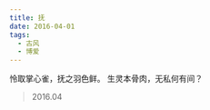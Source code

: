 ```yaml
---
title: 抚
date: 2016-04-01
tags:
  - 古风
  - 博爱
---
```


怜取掌心雀，抚之羽色鲜。<!--more-->
生灵本骨肉，无私何有间？

> 2016.04